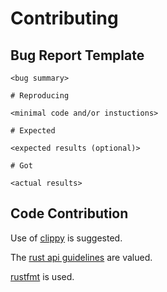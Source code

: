 # Contributing

## Bug Report Template

```
<bug summary>

# Reproducing

<minimal code and/or instuctions>

# Expected

<expected results (optional)>

# Got

<actual results>
```

## Code Contribution

Use of [clippy](https://github.com/rust-lang/rust-clippy) is suggested.

The [rust api guidelines](https://rust-lang-nursery.github.io/api-guidelines/about.html) are valued.

[rustfmt](https://github.com/rust-lang/rustfmt) is used.
